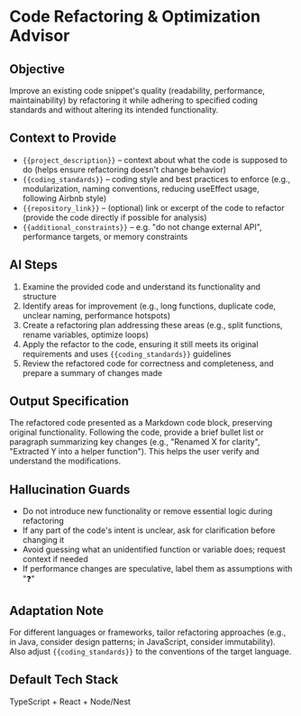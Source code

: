 # Code Refactoring & Optimization Advisor

## Objective
Improve an existing code snippet's quality (readability, performance, maintainability) by refactoring it while adhering to specified coding standards and without altering its intended functionality.

## Context to Provide
- `{{project_description}}` – context about what the code is supposed to do (helps ensure refactoring doesn't change behavior)
- `{{coding_standards}}` – coding style and best practices to enforce (e.g., modularization, naming conventions, reducing useEffect usage, following Airbnb style)
- `{{repository_link}}` – (optional) link or excerpt of the code to refactor (provide the code directly if possible for analysis)
- `{{additional_constraints}}` – e.g. "do not change external API", performance targets, or memory constraints

## AI Steps
1. Examine the provided code and understand its functionality and structure
2. Identify areas for improvement (e.g., long functions, duplicate code, unclear naming, performance hotspots)
3. Create a refactoring plan addressing these areas (e.g., split functions, rename variables, optimize loops)
4. Apply the refactor to the code, ensuring it still meets its original requirements and uses `{{coding_standards}}` guidelines
5. Review the refactored code for correctness and completeness, and prepare a summary of changes made

## Output Specification
The refactored code presented as a Markdown code block, preserving original functionality. Following the code, provide a brief bullet list or paragraph summarizing key changes (e.g., "Renamed X for clarity", "Extracted Y into a helper function"). This helps the user verify and understand the modifications.

## Hallucination Guards
- Do not introduce new functionality or remove essential logic during refactoring
- If any part of the code's intent is unclear, ask for clarification before changing it
- Avoid guessing what an unidentified function or variable does; request context if needed
- If performance changes are speculative, label them as assumptions with "❓"

## Adaptation Note
For different languages or frameworks, tailor refactoring approaches (e.g., in Java, consider design patterns; in JavaScript, consider immutability). Also adjust `{{coding_standards}}` to the conventions of the target language.

## Default Tech Stack
TypeScript + React + Node/Nest
